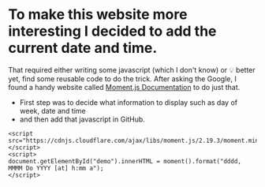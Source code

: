 # To make this website more interesting I decided to add the current date and time.  

That required either writing some javascript (which I don't know) or 💡 better yet, find some reusable code to do the trick.  After asking the Google, I found a handy website called [Moment.js Documentation](https://momentjs.com/docs/#/displaying/) to do just that.
* First step was to decide what information to display such as day of week, date and time 
* and then add that javascript in GitHub.
```
<script src="https://cdnjs.cloudflare.com/ajax/libs/moment.js/2.19.3/moment.min.js"></script>
<script>
document.getElementById("demo").innerHTML = moment().format("dddd, MMMM Do YYYY [at] h:mm a");
</script>
```
